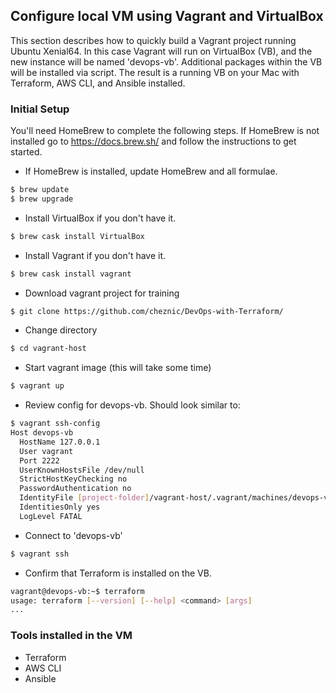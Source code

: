## Configure local VM using Vagrant and VirtualBox
This section describes how to quickly build a Vagrant project running Ubuntu Xenial64.  In this case Vagrant will run on VirtualBox (VB), and the new instance will be named 'devops-vb'.  Additional packages within the VB will be installed via script.  The result is a running VB on your Mac with Terraform, AWS CLI, and Ansible installed.

### Initial Setup
You'll need HomeBrew to complete the following steps.  If HomeBrew is not installed go to <https://docs.brew.sh/> and follow the instructions to get started.

* If HomeBrew is installed, update HomeBrew and all formulae.
```bash
$ brew update
$ brew upgrade
```
* Install VirtualBox if you don't have it.
```bash
$ brew cask install VirtualBox
```
* Install Vagrant if you don't have it.
```bash
$ brew cask install vagrant
```
* Download vagrant project for training
```bash
$ git clone https://github.com/cheznic/DevOps-with-Terraform/
```
* Change directory
```bash
$ cd vagrant-host
```
* Start vagrant image (this will take some time)
```bash
$ vagrant up
```

* Review config for devops-vb.  Should look similar to:
```bash
$ vagrant ssh-config
Host devops-vb
  HostName 127.0.0.1
  User vagrant
  Port 2222
  UserKnownHostsFile /dev/null
  StrictHostKeyChecking no
  PasswordAuthentication no
  IdentityFile [project-folder]/vagrant-host/.vagrant/machines/devops-vb/virtualbox/private_key
  IdentitiesOnly yes
  LogLevel FATAL
```

* Connect to 'devops-vb'
```bash
$ vagrant ssh
```

* Confirm that Terraform is installed on the VB.
```bash
vagrant@devops-vb:~$ terraform
usage: terraform [--version] [--help] <command> [args]
...
```

### Tools installed in the VM
- Terraform
- AWS CLI
- Ansible
